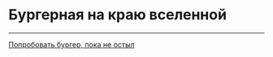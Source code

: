 Бургерная на краю вселенной
====
----

[Попробовать бургер, пока не остыл](https://storm.nomoredomains.xyz)

